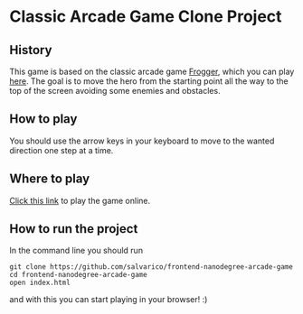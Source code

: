 # Classic Arcade Game Clone Project

## History

This game is based on the classic arcade game [Frogger](https://en.wikipedia.org/wiki/Frogger), which you can play [here](http://www.arcadedivision.com/classicgame9/classics/frogger.html). The goal is to move the hero from the starting point all the way to the top of the screen avoiding some enemies and obstacles.

## How to play

You should use the arrow keys in your keyboard to move to the wanted direction one step at a time.

## Where to play

[Click this link](https://salvarico.github.io/frontend-nanodegree-arcade-game/) to play the game online.

## How to run the project

In the command line you should run
```shell
git clone https://github.com/salvarico/frontend-nanodegree-arcade-game
cd frontend-nanodegree-arcade-game
open index.html
```
and with this you can start playing in your browser! :)
